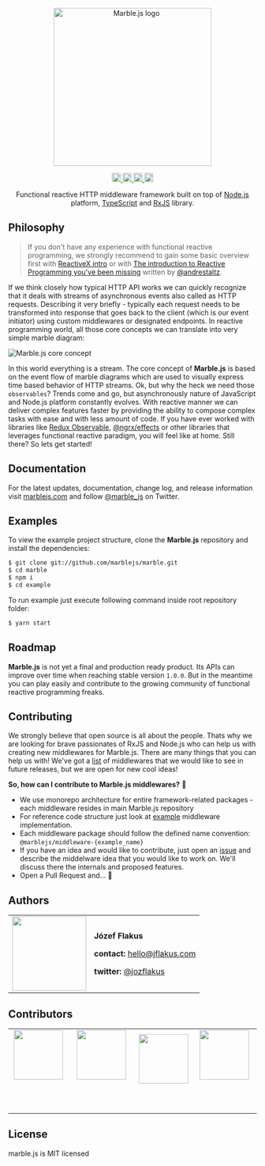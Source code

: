 <p align="center">
  <a href="http://marblejs.com">
    <img src="https://github.com/marblejs/marble/blob/master/assets/logo.png?raw=true" width="320" alt="Marble.js logo"/>
  </a>
</p>

<p align="center">
<a href="https://www.npmjs.com/package/@marblejs/core">
  <img src="https://travis-ci.com/marblejs/marble.svg?branch=master" alt="Travis-CI status" height="18">
</a>
<a href="https://badge.fury.io/js/%40marblejs%2Fcore">
  <img src="https://badge.fury.io/js/%40marblejs%2Fcore.svg" alt="npm version" height="18">
</a>
<a href="https://codecov.io/gh/marblejs/marble?branch=master">
  <img src="https://codecov.io/gh/marblejs/marble/coverage.svg?branch=master" alt="Codecov coverage" height="18">
</a>
<a href="https://lernajs.io">
  <img src="https://img.shields.io/badge/maintained%20with-lerna-cc00ff.svg" alt="Maintained with lerna" height="18">
</a>
</p>

<p align="center">
Functional reactive HTTP middleware framework built on top of <a href="http://nodejs.org" target="blank">Node.js</a> platform, <a href="https://www.typescriptlang.org" target="blank">TypeScript</a> and <a href="http://reactivex.io/rxjs" target="blank">RxJS</a> library.
</p>

## <a name="philosophy"></a> Philosophy

> If you don't have any experience with functional reactive programming, we strongly recommend to gain some basic overview first with <a href="http://reactivex.io/intro.html" target="blank">ReactiveX intro</a> or with <a href="https://gist.github.com/staltz/868e7e9bc2a7b8c1f754" target="blank">The introduction to Reactive Programming you've been missing</a> written by <a href="https://twitter.com/andrestaltz" target="blank">@andrestaltz</a>.

If we think closely how typical HTTP API works we can quickly recognize that it deals with streams of asynchronous events also called as HTTP requests. Describing it very briefly - typically each request needs to be transformed into response that goes back to the client (which is our event initiator) using custom middlewares or designated endpoints. In reactive programming world, all those core concepts we can translate into very simple marble diagram:

![Marble.js core concept](https://github.com/marblejs/marble/blob/master/assets/flow.png?raw=true)

In this world everything is a stream. The core concept of **Marble.js** is based on the event flow of marble diagrams which are used to visually express time based behavior of HTTP streams. Ok, but why the heck we need those `observables`? Trends come and go, but asynchronously nature of JavaScript and Node.js platform constantly evolves. With reactive manner we can deliver complex features faster by providing the ability to compose complex tasks with ease and with less amount of code. If you have ever worked with libraries like <a href="https://redux-observable.js.org" target="blank">Redux Observable</a>, <a href="https://github.com/ngrx/platform/blob/master/docs/effects/README.md" target="blank">@ngrx/effects</a> or other libraries that leverages functional reactive paradigm, you will feel like at home. Still there? So lets get started!

## <a name="docs"></a> Documentation

For the latest updates, documentation, change log, and release information visit [marblejs.com](http://marblejs.com) and follow [@marble_js](https://twitter.com/marble_js) on Twitter.

## <a name="examples"></a> Examples

To view the example project structure, clone the **Marble.js** repository and install the dependencies:

```bash
$ git clone git://github.com/marblejs/marble.git
$ cd marble
$ npm i
$ cd example
```

To run example just execute following command inside root repository folder:

```bash
$ yarn start
```

## <a name="roadmap"></a> Roadmap

**Marble.js** is not yet a final and production ready product. Its APIs can improve over time when reaching stable version `1.0.0`. But in the meantime you can play easily and contribute to the growing community of functional reactive programming freaks.

## Contributing

We strongly believe that open source is all about the people. Thats why we are looking for brave passionates of RxJS and Node.js who can help us with creating new middlewares for Marble.js. There are many things that you can help us with! We've got a [list](https://github.com/marblejs/marble/projects/2) of middlewares that we would like to see in future releases, but we are open for new cool ideas!

**So, how can I contribute to Marble.js middlewares?** 🤔
- We use monorepo architecture for entire framework-related packages - each middleware resides in main Marble.js repository
- For reference code structure just look at [example](https://github.com/marblejs/marble/tree/master/packages/middleware-joi) middleware implementation.
- Each middleware package should follow the defined name convention: `@marblejs/middleware-{example_name}`
- If you have an idea and would like to contribute, just open an [issue](https://github.com/marblejs/marble/issues/new?template=feature_request.md) and describe the middelware idea that you would like to work on. We'll discuss there the internals and proposed features.
- Open a Pull Request and... 🚀

## Authors

<table border="0">
  <tr>
    <td>
      <a href="https://github.com/JozefFlakus" style="color: white">
        <img src="https://github.com/JozefFlakus.png?s=150" width="150"/>
      </a>
    </td>
    <td>
      <p><strong>Józef Flakus</strong></p>
      <p><strong>contact: </strong><a href="mailto:hello@jflakus.com">hello@jflakus.com</a></p>
      <p><strong>twitter: </strong><a href="https://twitter.com/jozflakus">@jozflakus</a></p>
    </td>
  </tr>
</table>

## Contributors

<table>
  <tr>
    <td align="center">
      <a href="https://github.com/sebastianmusial" style="color: white">
        <img src="https://github.com/sebastianmusial.png?s=150" width="100"/>
        <p style="text-align: center"><small>Sebastian Musial</small></p>
      </a>
    </td>
    <td align="center">
      <a href="https://github.com/pdomaleczny" style="color: white">
        <img src="https://github.com/pdomaleczny.png?s=150" width="100"/>
        <p style="text-align: center"><small>Patryk Domałeczny</small></p>
      </a>
    </td>
    <td align="center">
      <a href="https://github.com/luciorubeens" style="color: white">
        <img src="https://github.com/luciorubeens.png?s=150" width="100"/>
        <p style="text-align: center"><small>Lúcio Rubens</small></p>
      </a>
    </td>
    <td align="center">
      <a href="https://github.com/krzysztof-miemiec" style="color: white">
        <img src="https://github.com/krzysztof-miemiec.png?s=150" width="100"/>
        <p style="text-align: center"><small>Krzysztof Miemiec</small></p>
      </a>
    </td>
  </tr>
</table>

## License

marble.js is MIT licensed
